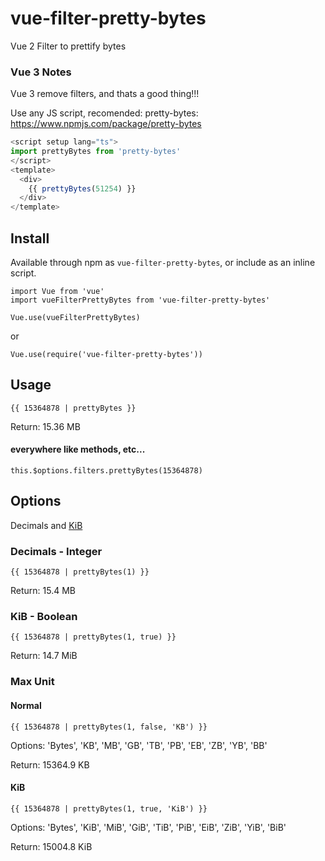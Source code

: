 # vue-filter-pretty-bytes
Vue 2 Filter to prettify bytes

### Vue 3 Notes
Vue 3 remove filters, and thats a good thing!!!

Use any JS script, recomended: pretty-bytes: https://www.npmjs.com/package/pretty-bytes

```javascript
<script setup lang="ts">
import prettyBytes from 'pretty-bytes'
</script>
<template>
  <div>
    {{ prettyBytes(51254) }}
  </div>
</template>
```

## Install

Available through npm as `vue-filter-pretty-bytes`, or include as an inline script.

```
import Vue from 'vue'
import vueFilterPrettyBytes from 'vue-filter-pretty-bytes'

Vue.use(vueFilterPrettyBytes)
```
or

```
Vue.use(require('vue-filter-pretty-bytes'))
```


## Usage

```
{{ 15364878 | prettyBytes }}
```
Return: 15.36 MB

#### everywhere like methods, etc...

```
this.$options.filters.prettyBytes(15364878)

```


## Options

Decimals and [KiB](https://en.wikipedia.org/wiki/Kibibyte)

### Decimals - Integer
```
{{ 15364878 | prettyBytes(1) }}
```
Return: 15.4 MB

### KiB - Boolean
```
{{ 15364878 | prettyBytes(1, true) }}
```
Return: 14.7 MiB

### Max Unit

#### Normal
```
{{ 15364878 | prettyBytes(1, false, 'KB') }}
```

Options: 'Bytes', 'KB', 'MB', 'GB', 'TB', 'PB', 'EB', 'ZB', 'YB', 'BB'

Return: 15364.9 KB


#### KiB
```
{{ 15364878 | prettyBytes(1, true, 'KiB') }}
```

Options: 'Bytes', 'KiB', 'MiB', 'GiB', 'TiB', 'PiB', 'EiB', 'ZiB', 'YiB', 'BiB'

Return: 15004.8 KiB
